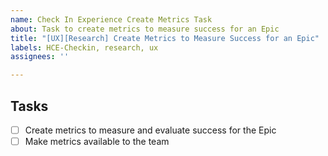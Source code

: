 ```yaml
---
name: Check In Experience Create Metrics Task
about: Task to create metrics to measure success for an Epic
title: "[UX][Research] Create Metrics to Measure Success for an Epic"
labels: HCE-Checkin, research, ux
assignees: ''

---
```


## Tasks
- [ ] Create metrics to measure and evaluate success for the Epic
- [ ] Make metrics available to the team
